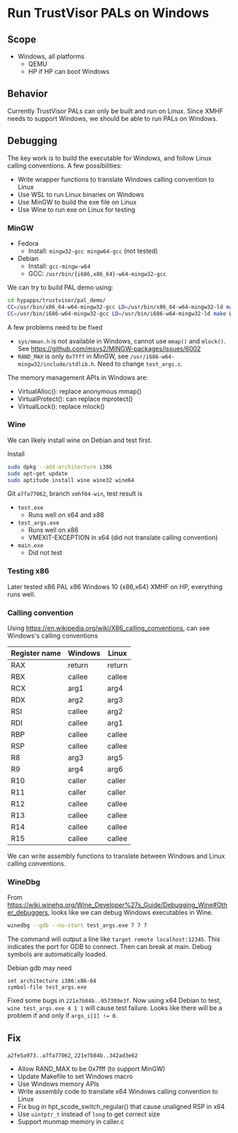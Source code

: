 # Run TrustVisor PALs on Windows

## Scope
* Windows, all platforms
	* QEMU
	* HP if HP can boot Windows

## Behavior
Currently TrustVisor PALs can only be built and run on Linux. Since XMHF needs
to support Windows, we should be able to run PALs on Windows.

## Debugging
The key work is to build the executable for Windows, and follow Linux calling
conventions. A few possibilities:
* Write wrapper functions to translate Windows calling convention to Linux
* Use WSL to run Linux binaries on Windows
* Use MinGW to build the exe file on Linux
* Use Wine to run exe on Linux for testing

### MinGW
* Fedora
	* Install: `mingw32-gcc mingw64-gcc` (not tested)
* Debian
	* Install: `gcc-mingw-w64`
	* GCC: `/usr/bin/{i686,x86_64}-w64-mingw32-gcc`

We can try to build PAL demo using:
```sh
cd hypapps/trustvisor/pal_demo/
CC=/usr/bin/x86_64-w64-mingw32-gcc LD=/usr/bin/x86_64-w64-mingw32-ld make WINDOWS=y
CC=/usr/bin/i686-w64-mingw32-gcc LD=/usr/bin/i686-w64-mingw32-ld make WINDOWS=y
```

A few problems need to be fixed
* `sys/mman.h` is not available in Windows, cannot use `mmap()` and `mlock()`.
  See <https://github.com/msys2/MINGW-packages/issues/6002>
* `RAND_MAX` is only `0x7fff` in MinGW, see
  `/usr/i686-w64-mingw32/include/stdlib.h`. Need to change `test_args.c`.

The memory management APIs in Windows are:
* VirtualAlloc(): replace anonymous mmap()
* VirtualProtect(): can replace mprotect()
* VirtualLock(): replace mlock()

### Wine

We can likely install wine on Debian and test first. 

Install
```sh
sudo dpkg --add-architecture i386
sudo apt-get update
sudo aptitude install wine wine32 wine64
```

Git `a7fa77062`, branch `xmhf64-win`, test result is
* `test.exe`
	* Runs well on x64 and x86
* `test_args.exe`
	* Runs well on x86
	* VMEXIT-EXCEPTION in x64 (did not translate calling convention)
* `main.exe`
	* Did not test

### Testing x86
Later tested x86 PAL x86 Windows 10 {x86,x64} XMHF on HP, everything runs well.

### Calling convention

Using <https://en.wikipedia.org/wiki/X86_calling_conventions>, can see
Windows's calling conventions

| Register name | Windows | Linux   |
|---------------|---------|---------|
| RAX           | return  | return  |
| RBX           | callee  | callee  |
| RCX           | arg1    | arg4    |
| RDX           | arg2    | arg3    |
| RSI           | callee  | arg2    |
| RDI           | callee  | arg1    |
| RBP           | callee  | callee  |
| RSP           | callee  | callee  |
| R8            | arg3    | arg5    |
| R9            | arg4    | arg6    |
| R10           | caller  | caller  |
| R11           | caller  | caller  |
| R12           | callee  | callee  |
| R13           | callee  | callee  |
| R14           | callee  | callee  |
| R15           | callee  | callee  |

We can write assembly functions to translate between Windows and Linux calling
conventions.

### WineDbg

From
<https://wiki.winehq.org/Wine_Developer%27s_Guide/Debugging_Wine#Other_debuggers>,
looks like we can debug Windows executables in Wine.

```sh
winedbg --gdb --no-start test_args.exe 7 7 7
```

The command will output a line like `target remote localhost:12345`. This
indicates the port for GDB to connect. Then can break at main. Debug symbols
are automatically loaded.

Debian gdb may need
```
set architecture i386:x86-64
symbol-file test_args.exe
```

Fixed some bugs in `221e7b84b..057309e3f`. Now using x64 Debian to test,
`wine test_args.exe 4 1 1` will cause test failure. Looks like there will be a
problem if and only if `args_i[1] != 0`.

## Fix

`a2fe5a973..a7fa77062`, `221e7b84b..342ad3e62`
* Allow RAND_MAX to be 0x7fff (to support MinGW)
* Update Makefile to set Windows macro
* Use Windows memory APIs
* Write assembly code to translate x64 Windows calling convention to Linux
* Fix bug in hpt_scode_switch_regular() that cause unaligned RSP in x64
* Use `uintptr_t` instead of `long` to get correct size
* Support munmap memory in caller.c

